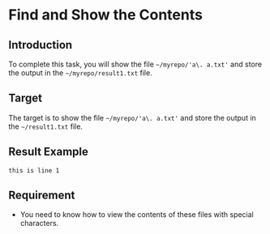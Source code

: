# Find and Show the Contents

## Introduction

To complete this task, you will show the file `~/myrepo/'a\. a.txt'` and store the output in the `~/myrepo/result1.txt` file.

## Target

The target is to show the file `~/myrepo/'a\. a.txt'` and store the output in the `~/result1.txt` file.

## Result Example

```text
this is line 1
```

## Requirement

- You need to know how to view the contents of these files with special characters.
